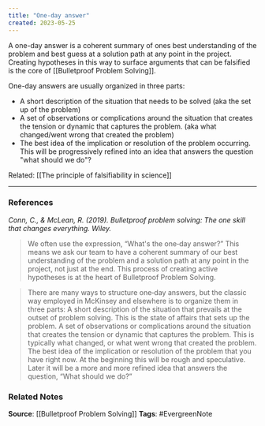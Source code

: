```yaml
---
title: "One-day answer"
created: 2023-05-25
---
```


A one-day answer is a coherent summary of ones best understanding of the problem and best guess at a solution path at any point in the project. Creating hypotheses in this way to surface arguments that can be falsified is the core of [[Bulletproof Problem Solving]].

One-day answers are usually organized in three parts:
- A short description of the situation that needs to be solved (aka the set up of the problem)
- A set of observations or complications around the situation that creates the tension or dynamic that captures the problem. (aka what changed/went wrong that created the problem)
- The best idea of the implication or resolution of the problem occurring. This will be progressively refined into an idea that answers the question "what should we do"?

Related: [[The principle of falsifiability in science]]

---
### References

*Conn, C., & McLean, R. (2019). Bulletproof problem solving: The one skill that changes everything. Wiley.*

> We often use the expression, “What's the one‐day answer?” This means we ask our team to have a coherent summary of our best understanding of the problem and a solution path at any point in the project, not just at the end. This process of creating active hypotheses is at the heart of Bulletproof Problem Solving. 

> There are many ways to structure one‐day answers, but the classic way employed in McKinsey and elsewhere is to organize them in three parts: A short description of the situation that prevails at the outset of problem solving. This is the state of affairs that sets up the problem. A set of observations or complications around the situation that creates the tension or dynamic that captures the problem. This is typically what changed, or what went wrong that created the problem. The best idea of the implication or resolution of the problem that you have right now. At the beginning this will be rough and speculative. Later it will be a more and more refined idea that answers the question, “What should we do?” 

### Related Notes
**Source**: [[Bulletproof Problem Solving]]
**Tags**: #EvergreenNote
